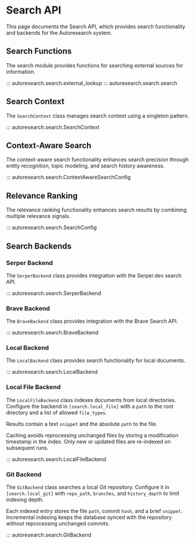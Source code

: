 # Search API

This page documents the Search API, which provides search functionality and backends for the Autoresearch system.

## Search Functions

The search module provides functions for searching external sources for information.

::: autoresearch.search.external_lookup
::: autoresearch.search.search

## Search Context

The `SearchContext` class manages search context using a singleton pattern.

::: autoresearch.search.SearchContext

## Context-Aware Search

The context-aware search functionality enhances search precision through entity recognition, topic modeling, and search history awareness.

::: autoresearch.search.ContextAwareSearchConfig

## Relevance Ranking

The relevance ranking functionality enhances search results by combining multiple relevance signals.

::: autoresearch.search.SearchConfig

## Search Backends

### Serper Backend

The `SerperBackend` class provides integration with the Serper.dev search API.

::: autoresearch.search.SerperBackend

### Brave Backend

The `BraveBackend` class provides integration with the Brave Search API.

::: autoresearch.search.BraveBackend

### Local Backend

The `LocalBackend` class provides search functionality for local documents.

::: autoresearch.search.LocalBackend

### Local File Backend

The `LocalFileBackend` class indexes documents from local directories. Configure the backend in `[search.local_file]` with a `path` to the root directory and a list of allowed `file_types`.

Results contain a text `snippet` and the absolute `path` to the file.

Caching avoids reprocessing unchanged files by storing a modification timestamp in the index. Only new or updated files are re-indexed on subsequent runs.

::: autoresearch.search.LocalFileBackend

### Git Backend

The `GitBackend` class searches a local Git repository. Configure it in `[search.local_git]` with `repo_path`, `branches`, and `history_depth` to limit indexing depth.

Each indexed entry stores the file `path`, commit `hash`, and a brief `snippet`. Incremental indexing keeps the database synced with the repository without reprocessing unchanged commits.

::: autoresearch.search.GitBackend

